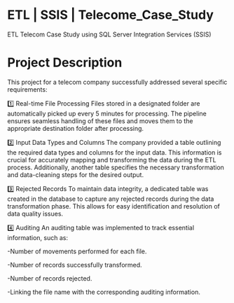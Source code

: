 # ETL | SSIS | Telecome_Case_Study
ETL Telecom Case Study using SQL Server Integration Services (SSIS)
# Project Description
This project for a telecom company successfully addressed several specific requirements:

1️⃣ Real-time File Processing
Files stored in a designated folder are automatically picked up every 5 minutes for processing. The pipeline ensures seamless handling of these files and moves them to the appropriate destination folder after processing.

2️⃣ Input Data Types and Columns
The company provided a table outlining the required data types and columns for the input data. This information is crucial for accurately mapping and transforming the data during the ETL process. Additionally, another table specifies the necessary transformation and data-cleaning steps for the desired output.

3️⃣ Rejected Records
To maintain data integrity, a dedicated table was created in the database to capture any rejected records during the data transformation phase. This allows for easy identification and resolution of data quality issues.

4️⃣ Auditing
An auditing table was implemented to track essential information, such as:

-Number of movements performed for each file.

-Number of records successfully transformed.

-Number of records rejected.

-Linking the file name with the corresponding auditing information.
